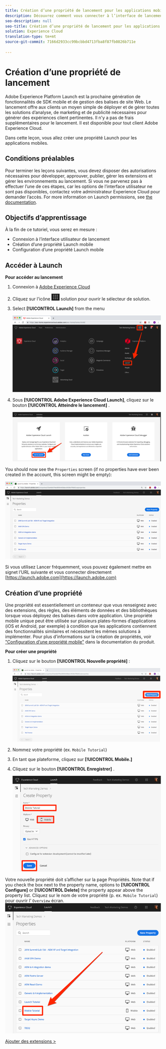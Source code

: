```yaml
---
title: Création d’une propriété de lancement pour les applications mobiles
description: Découvrez comment vous connecter à l’interface de lancement et créer une propriété de lancement mobile. Cette leçon fait partie du didacticiel Mise en oeuvre d’Experience Cloud dans les applications iOS rapides mobiles.
seo-description: null
seo-title: Création d’une propriété de lancement pour les applications mobiles
solution: Experience Cloud
translation-type: tm+mt
source-git-commit: 7166d2933cc99bcbbd4713fba8f87fb0826b711e

---
```



# Création d’une propriété de lancement

Adobe Experience Platform Launch est la prochaine génération de fonctionnalités de SDK mobile et de gestion des balises de site Web. Le lancement offre aux clients un moyen simple de déployer et de gérer toutes les solutions d’analyse, de marketing et de publicité nécessaires pour générer des expériences client pertinentes. Il n'y a pas de frais supplémentaires pour le lancement. Il est disponible pour tout client Adobe Experience Cloud.

Dans cette leçon, vous allez créer une propriété Launch pour les applications mobiles.

## Conditions préalables 

Pour terminer les leçons suivantes, vous devez disposer des autorisations nécessaires pour développer, approuver, publier, gérer les extensions et gérer les environnements au lancement. Si vous ne parvenez pas à effectuer l’une de ces étapes, car les options de l’interface utilisateur ne sont pas disponibles, contactez votre administrateur Experience Cloud pour demander l’accès. For more information on Launch permissions, see [the documentation](https://docs.adobe.com/content/help/en/launch/using/reference/admin/user-permissions.html).

## Objectifs d’apprentissage

À la fin de ce tutoriel, vous serez en mesure :

* Connexion à l’interface utilisateur de lancement
* Création d’une propriété Launch mobile
* Configuration d’une propriété Launch mobile

## Accéder à Launch

**Pour accéder au lancement**

1. Connexion à [Adobe Experience Cloud](https://experiencecloud.adobe.com)

1. Cliquez sur l'icône ![du sélecteur de](images/mobile-launch-solutionSwitcher.png) solution pour ouvrir le sélecteur de solution.

1. Select **[!UICONTROL Launch]** from the menu

   ![Ouvrez le sélecteur de solution à l’aide de l’icône et cliquez sur Activation.](images/mobile-launch-solutionSwitcherActivation.png)

1. Sous **[!UICONTROL Adobe Experience Cloud Launch]**, cliquez sur le bouton **[!UICONTROL Atteindre le lancement]** .

   ![Cliquez sur le bouton Lancer](images/mobile-launch-goToLaunch.png)

You should now see the `Properties` screen (if no properties have ever been created in the account, this screen might be empty):

![Écran Propriétés](images/mobile-launch-propertiesScreen.png)

Si vous utilisez Lancer fréquemment, vous pouvez également mettre en signet l’URL suivante et vous connecter directement [https://launch.adobe.com](https://launch.adobe.com)

## Création d’une propriété

Une propriété est essentiellement un conteneur que vous renseignez avec des extensions, des règles, des éléments de données et des bibliothèques lorsque vous déployez des balises dans votre application. Une propriété mobile unique peut être utilisée sur plusieurs plates-formes d’applications (iOS et Android, par exemple) à condition que les applications contiennent des fonctionnalités similaires et nécessitent les mêmes solutions à implémenter.  Pour plus d’informations sur la création de propriétés, voir ["Configuration d’une propriété mobile"](https://aep-sdks.gitbook.io/docs/getting-started/create-a-mobile-property) dans la documentation du produit.

**Pour créer une propriété**

1. Cliquez sur le bouton **[!UICONTROL Nouvelle propriété]** :

   ![Cliquez sur Nouvelle propriété](images/mobile-launch-addNewProperty.png)

1. Nommez votre propriété (ex. `Mobile Tutorial`)
1. En tant que plateforme, cliquez sur **[!UICONTROL Mobile.]**
1. Cliquez sur le bouton **[!UICONTROL Enregistrer]** .

   ![Créer une propriété](images/mobile-launch-newProperty.png)

Votre nouvelle propriété doit s’afficher sur la page Propriétés. Note that if you check the box next to the property name, options to **[!UICONTROL Configure]** or **[!UICONTROL Delete]** the property appear above the property list. Cliquez sur le nom de votre propriété (p. ex. `Mobile Tutorial`) pour ouvrir l’ `Overview` écran.
![Cliquez sur le nom de la propriété pour l’ouvrir.](images/mobile-launch-openProperty.png)

[Ajouter des extensions &gt;](launch-add-extensions.md)
